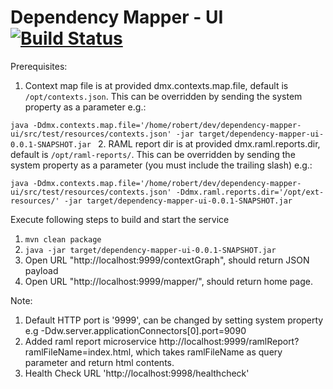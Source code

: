 # Dependency Mapper - UI [![Build Status](https://travis-ci.org/CJSCommonPlatform/dependency-mapper-ui.svg?branch=master)](https://github.com/CJSCommonPlatform/dependency-mapper-ui)

Prerequisites:

1. Context map file is at provided dmx.contexts.map.file, default is `/opt/contexts.json`. This can be overridden by sending the system property as a parameter  e.g.:

`java -Ddmx.contexts.map.file='/home/robert/dev/dependency-mapper-ui/src/test/resources/contexts.json' -jar target/dependency-mapper-ui-0.0.1-SNAPSHOT.jar `
2. RAML report dir is at provided dmx.raml.reports.dir, default is `/opt/raml-reports/`. This can be overridden by sending the system property as a parameter (you must include the trailing slash) e.g.:

`java -Ddmx.contexts.map.file='/home/robert/dev/dependency-mapper-ui/src/test/resources/contexts.json' -Ddmx.raml.reports.dir='/opt/ext-resources/' -jar target/dependency-mapper-ui-0.0.1-SNAPSHOT.jar `


Execute following steps to build and start the service

1. `mvn clean package`
2. `java -jar target/dependency-mapper-ui-0.0.1-SNAPSHOT.jar ` 
3. Open URL "http://localhost:9999/contextGraph", should return JSON payload
4. Open URL "http://localhost:9999/mapper/", should return home page.

Note:

1. Default HTTP port is '9999', can be changed by setting system property e.g -Ddw.server.applicationConnectors[0].port=9090
2. Added raml report microservice http://localhost:9999/ramlReport?ramlFileName=index.html, which takes ramlFileName as query parameter and return html contents. 
3. Health Check URL 'http://localhost:9998/healthcheck'
